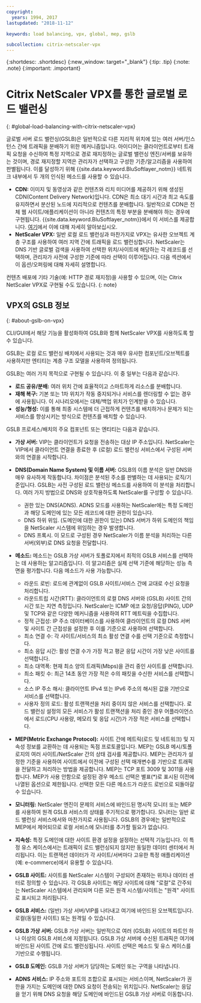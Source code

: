 ```yaml
---
copyright:
  years: 1994, 2017
lastupdated: "2018-11-12"

keywords: load balancing, vpx, global, mep, gslb

subcollection: citrix-netscaler-vpx
---
```


{:shortdesc: .shortdesc}
{:new_window: target="_blank"}
{:tip: .tip}
{:note: .note}
{:important: .important}

# Citrix NetScaler VPX를 통한 글로벌 로드 밸런싱
{: #global-load-balancing-with-citrix-netscaler-vpx}

글로벌 서버 로드 밸런싱(GSLB)은 일반적으로 다른 지리적 위치에 있는 여러 서버/인스턴스 간에 트래픽을 분배하기 위한 메커니즘입니다. 아이디어는 클라이언트로부터 트래픽 요청을 수신하여 특정 지역으로 경로 재지정하는 글로벌 밸런싱 엔진/서버를 보유하는 것이며, 경로 재지정할 지역은 관리자가 선택하고 구성한 기준/알고리즘을 사용하여 판별됩니다. 이를 달성하기 위해 {{site.data.keyword.BluSoftlayer_notm}} 네트워크 내부에서 두 개의 인식된 메소드를 사용할 수 있습니다.

* **CDN:** 이미지 및 동영상과 같은 컨텐츠와 리치 미디어를 제공하기 위해 생성된 CDN(Content Delivery Network)입니다. CDN은 최소 대기 시간과 최고 속도를 유지하면서 분산된 노드에 지리적으로 컨텐츠를 분배합니다. 일반적으로 CDN은 전체 웹 사이트/애플리케이션이 아니라 컨텐츠의 특정 부분을 분배해야 하는 경우에 구현됩니다. {{site.data.keyword.BluSoftlayer_notm}}에서 이 서비스를 제공합니다. [여기](/docs/infrastructure/CDN?topic=CDN-getting-started)에서 이에 대해 자세히 알아보십시오.
* **NetScaler VPX:** 일반 로컬 로드 밸런싱과 마찬가지로 VPX는 유사한 오브젝트 계층 구조를 사용하여 여러 지역 간에 트래픽을 로드 밸런싱합니다. NetScaler는 DNS 기반 글로벌 검색을 사용하여 선택한 위치/사이트에 해당하는 각 레코드를 선택하며, 관리자가 사전에 구성한 기준에 따라 선택이 이루어집니다. 다음 섹션에서 이 옵션/오퍼링에 대해 자세히 설명합니다.

컨텐츠 배포에 기타 기술(예: HTTP 경로 재지정)을 사용할 수 있으며, 이는 Citrix NetScaler VPX로 구현될 수도 있습니다.
{: note}

## VPX의 GSLB 정보
{: #about-gslb-on-vpx}

CLI/GUI에서 해당 기능을 활성화하여 GSLB와 함께 NetScaler VPX를 사용하도록 할 수 있습니다.

GSLB는 로컬 로드 밸런싱 배치에서 사용되는 것과 매우 유사한 컴포넌트/오브젝트를 사용하지만 엔티티는 계층 구조 모델을 사용하여 정의됩니다.

GSLB는 여러 가지 목적으로 구현될 수 있습니다. 이 중 일부는 다음과 같습니다.

* **로드 공유/분배:** 여러 위치 간에 효율적이고 스마트하게 리소스를 분배합니다.
* **재해 복구:** 기본 또는 1차 위치가 작동 중지되거나 서비스를 렌더링할 수 없는 경우에 사용됩니다. 이 시나리오에서는 대체/백업 위치가 인계받을 수 있습니다.
* **성능/형성:** 이를 통해 최종 시스템에 더 근접하게 컨텐츠를 배치하거나 문제가 되는 서비스를 향상시키는 방식으로 컨텐츠를 배치할 수 있습니다.

GSLB 프로세스/배치의 주요 컴포넌트 또는 엔티티는 다음과 같습니다.

* **가상 서버:** VIP는 클라이언트가 요청을 전송하는 대상 IP 주소입니다. NetScaler는 VIP에서 클라이언트 연결을 종료한 후 (로컬) 로드 밸런싱 서비스에서 구성된 서버와의 연결을 시작합니다.
* **DNS(Domain Name System) 및 이름 서버:** GSLB의 이름 분석은 일반 DNS와 매우 유사하게 작동합니다. 차이점은 분석된 주소를 판별하는 데 사용되는 로직/기준입니다. GSLB는 사전 구성된 로드 밸런싱 메소드를 사용하여 이 분석을 처리합니다. 여러 가지 방법으로 DNS와 상호작용하도록 NetScaler를 구성할 수 있습니다.
	* 권한 있는 DNS(ADNS). ADNS 모드를 사용하는 NetScaler에는 특정 도메인과 해당 도메인에 있는 모든 레코드에 대한 권한이 있습니다.
	* DNS 하위 위임. (도메인에 대한 권한이 있는) DNS 서버가 하위 도메인의 책임을 NetScaler 시스템에 위임하는 경우 발생합니다.
	* DNS 프록시. 이 모드로 구성된 경우 NetScaler가 이름 분석을 처리하는 다른 서버(외부)로 DNS 요청을 전달합니다.
* **메소드:** 메소드는 GSLB 가상 서버가 토폴로지에서 최적의 GSLB 서비스를 선택하는 데 사용하는 알고리즘입니다. 이 알고리즘은 실제 선택 기준에 해당하는 성능 측면을 평가합니다. 다음 메소드가 사용 가능합니다.
  * 라운드 로빈: 로드에 관계없이 GSLB 사이트/서비스 간에 교대로 수신 요청을 처리합니다.
  * 라운드트립 시간(RTT): 클라이언트의 로컬 DNS 서버와 (GSLB) 사이트 간의 시간 또는 지연 측정입니다. NetScaler는 ICMP 에코 요청/응답(PING), UDP 및 TCP와 같은 다양한 메커니즘을 사용하여 RTT 메트릭을 수집합니다.
  * 정적 근접성: IP 주소 데이터베이스를 사용하여 클라이언트의 로컬 DNS 서버 및 사이트 간 근접성을 설정한 후 이를 기준으로 사용하여 선택합니다.
  * 최소 연결 수: 각 사이트/서비스의 최소 활성 연결 수를 선택 기준으로 측정합니다.
  * 최소 응답 시간: 활성 연결 수가 가장 적고 평균 응답 시간이 가장 낮은 사이트를 선택합니다.
  * 최소 대역폭: 현재 최소 양의 트래픽(Mbps)을 관리 중인 사이트를 선택합니다.
  * 최소 패킷 수: 최근 14초 동안 가장 적은 수의 패킷을 수신한 서비스를 선택합니다.
  * 소스 IP 주소 해시: 클라이언트 IPv4 또는 IPv6 주소의 해시된 값을 기반으로 서비스를 선택합니다.
  * 사용자 정의 로드: 활성 트랜잭션을 처리 중이지 않은 서비스를 선택합니다. 로드 밸런싱 설정의 모든 서비스가 활성 트랜잭션을 처리 중인 경우 어플라이언스에서 로드(CPU 사용량, 메모리 및 응답 시간)가 가장 적은 서비스를 선택합니다.

* **MEP(Metric Exchange Protocol):** 사이트 간에 메트릭(로드 및 네트워크) 및 지속성 정보를 교환하는 데 사용되는 독점 프로토콜입니다. MEP는 GSLB 메시/토폴로지의 여러 사이트/NetScaler 간의 상태 검사를 제공합니다. MEP는 관리자가 설정한 기준을 사용하여 사이트에서 이전에 구성된 선택 매개변수를 기반으로 트래픽을 전달하고 처리하는 방법을 제공합니다. MEP는 TCP 포트 3009 및 3011을 사용합니다. MEP가 사용 안함으로 설정된 경우 메소드 선택은 별표(*)로 표시된 이전에 나열된 옵션으로 제한됩니다. 선택한 모든 다른 메소드가 라운드 로빈으로 되돌아갈 수 있습니다.
* **모니터링:** NetScaler 엔진이 문제의 서비스에 바인드된 명시적 모니터 또는 MEP를 사용하여 원격 GSLB 서비스의 상태를 주기적으로 평가합니다. 모니터는 일반 로드 밸런싱 서비스에서와 마찬가지로 사용됩니다. GSLB의 경우에는 일반적으로 MEP에서 제어되므로 로컬 서비스에 모니터를 추가할 필요가 없습니다.
* **지속성:** 특정 도메인에 대한 사이트 환경 설정을 설정하는 선택적 기능입니다. 이 특정 유스 케이스에서는 트래픽이 로드 밸런싱되지 않지만 동일한 데이터 센터에서 처리됩니다. 이는 트랜잭션 데이터가 각 사이트/서버마다 고유한 특정 애플리케이션(예: e-commerce)에서 유용할 수 있습니다.
* **GSLB 사이트:** 사이트를 NetScaler 시스템이 구성되어 존재하는 위치나 데이터 센터로 정의할 수 있습니다. 각 GSLB 사이트는 해당 사이트에 대해 "로컬"로 간주되는 NetScaler 시스템에서 관리되며 다른 모든 원격 시스템/사이트는 "원격" 사이트로 표시되고 처리됩니다.
* **GSLB 서비스:** (일반) 가상 서버/VIP를 나타내고 여기에 바인드된 오브젝트입니다. 로컬(동일한 사이트) 또는 원격일 수 있습니다.
* **GSLB 가상 서버:** GSLB 가상 서버는 일반적으로 여러 (GSLB) 사이트의 파트인 하나 이상의 GSLB 서비스에 지정됩니다. GSLB 가상 서버에 수신된 트래픽은 여기에 바인드된 사이트 간에 로드 밸런싱됩니다. 사이트 선택은 메소드 및 유스 케이스를 기반으로 수행됩니다.
* **GSLB 도메인:** GSLB 가상 서버가 담당하는 도메인 또는 구역을 나타냅니다.
* **ADNS 서비스:** IP 주소와 포트의 조합으로 표시되는 서비스이며, NetScaler가 권한을 가지는 도메인에 대한 DNS 요청이 전송되는 위치입니다. NetScaler는 응답을 얻기 위해 DNS 요청을 해당 도메인에 바인드된 GSLB 가상 서버로 이동합니다.
